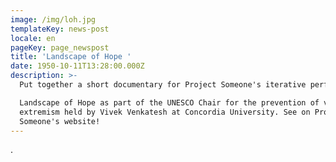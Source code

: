 ```yaml
---
image: /img/loh.jpg
templateKey: news-post
locale: en
pageKey: page_newspost
title: 'Landscape of Hope '
date: 1950-10-11T13:28:00.000Z
description: >-
  Put together a short documentary for Project Someone's iterative performance 

  Landscape of Hope as part of the UNESCO Chair for the prevention of violent
  extremism held by Vivek Venkatesh at Concordia University. See on Project
  Someone's website!
---
```

.
